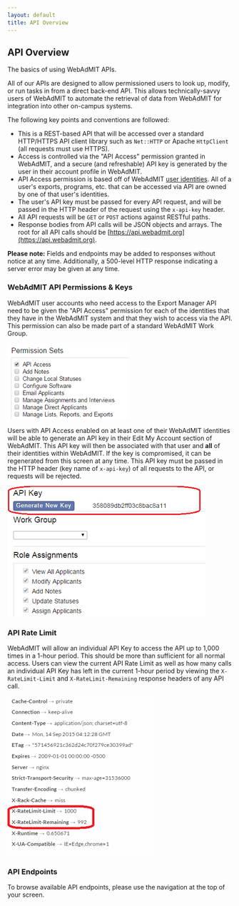 ```yaml
---
layout: default
title: API Overview
---
```


## API Overview

The basics of using WebAdMIT APIs.

All of our APIs are designed to allow permissioned users to look up, modify, or run tasks in from a direct back-end API.  This allows technically-savvy users of WebAdMIT to automate the retrieval of data from WebAdMIT for integration into other on-campus systems.

The following key points and conventions are followed:

  * This is a REST-based API that will be accessed over a standard HTTP/HTTPS API client library such as `Net::HTTP` or Apache `HttpClient` (all requests must use HTTPS).
  * Access is controlled via the "API Access" permission granted in WebAdMIT, and a secure (and refreshable) API key is generated by the user in their account profile in WebAdMIT.
  * API Access permission is based off of WebAdMIT [user identities](user_identity.html). All of a user's exports, programs, etc. that can be accessed via API are owned by one of that user's identities.
  * The user's API key must be passed for every API request, and will be passed in the HTTP header of the request using the `x-api-key` header.
  * All API requests will be `GET` or `POST` actions against RESTful paths.
  * Response bodies from API calls will be JSON objects and arrays. The root for all API calls should be [https://api.webadmit.org](https://api.webadmit.org).

<div class="alert alert-warning">
  <strong>Please note:</strong> Fields and endpoints may be added to responses without notice at any time.
  Additionally, a 500-level HTTP response indicating a server error may be given at any time.
</div>

### WebAdMIT API Permissions & Keys

WebAdMIT user accounts who need access to the Export Manager API need to be given the "API Access" permission for each of the identities that they have in the WebAdMIT system and that they wish to access via the API. This permission can also be made part of a standard WebAdMIT Work Group.

![Permission Sets](img/permission-sets.png)

Users with API Access enabled on at least one of their WebAdMIT identities will be able to generate an API key in their Edit My Account section of WebAdMIT. This API key will then be associated with that user and **all** of their identities within WebAdMIT. If the key is compromised, it can be regenerated from this screen at any time. This API key must be passed in the HTTP header (key name of `x-api-key`) of all requests to the API, or requests will be rejected.

![Generate New API Key](img/generate-new-api-key.png)

### API Rate Limit

WebAdMIT will allow an individual API Key to access the API up to 1,000 times in a 1-hour period. This should be more than sufficient for all normal access. Users can view the current API Rate Limit as well as how many calls an individual API Key has left in the current 1-hour period by viewing the `X-RateLimit-Limit` and `X-RateLimit-Remaining` response headers of any API call.

![HTTP Headers (X-RateLimit-Limit and X-RateLimit-Remaining)](img/http-header-x-ratelimit.png)

### API Endpoints

To browse available API endpoints, please use the navigation at the top of your screen.
